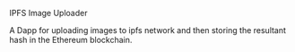 IPFS Image Uploader

A Dapp for uploading images to ipfs network and then storing the resultant hash in the Ethereum blockchain.

